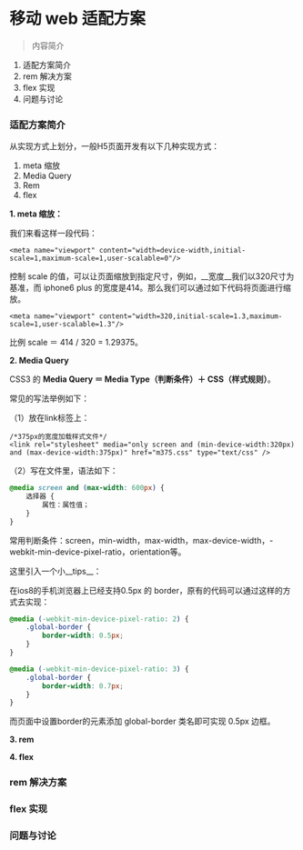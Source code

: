 # 移动 web 适配方案

> 内容简介  
1. 适配方案简介
2. rem 解决方案
3. flex 实现
4. 问题与讨论

### 适配方案简介

从实现方式上划分，一般H5页面开发有以下几种实现方式：

1. meta 缩放
2. Media Query
3. Rem
4. flex

__1. meta 缩放：__

我们来看这样一段代码：

```
<meta name="viewport" content="width=device-width,initial-scale=1,maximum-scale=1,user-scalable=0"/>
```

控制 scale 的值，可以让页面缩放到指定尺寸，例如，__宽度__我们以320尺寸为基准，而 iphone6 plus 的宽度是414。那么我们可以通过如下代码将页面进行缩放。

```
<meta name="viewport" content="width=320,initial-scale=1.3,maximum-scale=1,user-scalable=1.3"/>
```

比例 scale ＝ 414 / 320 = 1.29375。

__2. Media Query__

CSS3 的 __Media Query ＝ Media Type（判断条件）＋ CSS（样式规则）__。

常见的写法举例如下：

（1）放在link标签上：

```
/*375px的宽度加载样式文件*/
<link rel="stylesheet" media="only screen and (min-device-width:320px) and (max-device-width:375px)" href="m375.css" type="text/css" />
```

（2）写在文件里，语法如下：

```css
@media screen and (max-width: 600px) {
    选择器 {
        属性：属性值；
    }
}
```

常用判断条件：screen，min-width，max-width，max-device-width，-webkit-min-device-pixel-ratio，orientation等。

这里引入一个小__tips__：

在ios8的手机浏览器上已经支持0.5px 的 border，原有的代码可以通过这样的方式去实现：

```css
@media (-webkit-min-device-pixel-ratio: 2) {
    .global-border {
        border-width: 0.5px;
    }
}

@media (-webkit-min-device-pixel-ratio: 3) {
    .global-border {
        border-width: 0.7px;
    }
}
```

而页面中设置border的元素添加 global-border 类名即可实现 0.5px 边框。

__3. rem__


__4. flex__


### rem 解决方案

### flex 实现

### 问题与讨论
